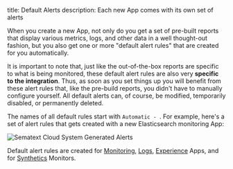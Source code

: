 title: Default Alerts
description: Each new App comes with its own set of alerts

When you create a new App, not only do you get a set of pre-built reports that display various metrics, logs, and other data in a well thought-out fashion, but you also get one or more "default alert rules" that are created for you automatically.

It is important to note that, just like the out-of-the-box reports are specific to what is being monitored, these default alert rules are also very **specific to the integration**.  Thus, as soon as you set things up you will benefit from these alert rules that, like the pre-build reports, you didn't have to manually configure yourself.  All default alerts can, of course, be modified, temporarily disabled, or permanently deleted.

The names of all default rules start with `Automatic - `.  For example, here's a set of alert rules that gets created with a new Elasticsearch monitoring App:

![Sematext Cloud System Generated Alerts](/docs/images/guide/alerts-and-events/system-generated-alerts.png)

Default alert rules are created for [Monitoring](/docs/monitoring), [Logs](/docs/logs), [Experience](/docs/experience) Apps, and for [Synthetics](/docs/synthetics) Monitors.
